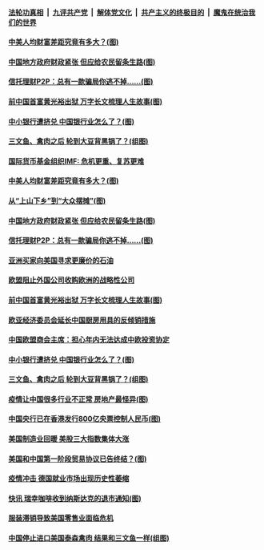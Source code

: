 

####  [法轮功真相](../../../../basic/blob/master/README.md?t=06252102) &nbsp;|&nbsp; [九评共产党](../../../../9ping.md/blob/master/README.md?t=06252102) &nbsp;|&nbsp; [解体党文化](../../../../jtdwh.md/blob/master/README.md?t=06252102)  &nbsp;|&nbsp; [共产主义的终极目的](../../../../gczydzjmd.md/blob/master/README.md?t=06252102) &nbsp;|&nbsp; [魔鬼在统治我们的世界](../../../../mgztzwmdsj.md/blob/master/README.md?t=06252102) 

#### [中美人均财富差距究竟有多大？(图)](../pages/p5/937633.md?t=06252102) 

#### [中国地方政府财政紧张 但应给农民留条生路(图)](../pages/p5/937593.md?t=06252102) 

#### [信托理财P2P：总有一款骗局你逃不掉……(图)](../pages/p5/937618.md?t=06252102) 

#### [前中国首富黄光裕出狱 万字长文梳理人生故事(图)](../pages/p5/937586.md?t=06252102) 

#### [中小银行遭挤兑 中国银行业怎么了？(图)](../pages/p5/937574.md?t=06252102) 

#### [三文鱼、禽肉之后 轮到大豆背黑锅了？(组图)](../pages/p5/937480.md?t=06252102) 

#### [国际货币基金组织IMF: 危机更重、复苏更难](../pages/p5/937676.md?t=06252102) 

#### [中美人均财富差距究竟有多大？(图)](../pages/p5/937633.md?t=06252102) 

#### [从“上山下乡”到“大众摆摊”(图)](../pages/p5/937620.md?t=06252102) 

#### [中国地方政府财政紧张 但应给农民留条生路(图)](../pages/p5/937593.md?t=06252102) 

#### [信托理财P2P：总有一款骗局你逃不掉……(图)](../pages/p5/937618.md?t=06252102) 

#### [亚洲买家向美国寻求更廉价的石油](../pages/p5/937608.md?t=06252102) 

#### [欧盟阻止外国公司收购欧洲的战略性公司](../pages/p5/937606.md?t=06252102) 

#### [前中国首富黄光裕出狱 万字长文梳理人生故事(图)](../pages/p5/937586.md?t=06252102) 

#### [欧亚经济委员会延长中国厨房用具的反倾销措施](../pages/p5/937582.md?t=06252102) 

#### [中国欧盟商会主席：担心年内无法达成中欧投资协定](../pages/p5/937575.md?t=06252102) 

#### [中小银行遭挤兑 中国银行业怎么了？(图)](../pages/p5/937574.md?t=06252102) 

#### [三文鱼、禽肉之后 轮到大豆背黑锅了？(组图)](../pages/p5/937480.md?t=06252102) 

#### [疫情让中国很多行业不正常 房地产最怪异(图)](../pages/p5/937485.md?t=06252102) 

#### [中国央行已在香港发行800亿央票控制人民币(图)](../pages/p5/937478.md?t=06252102) 

#### [美国制造业回暖 美股三大指数集体大涨](../pages/p5/937475.md?t=06252102) 

#### [美国和中国第一阶段贸易协议已告终结？(图)](../pages/p5/937467.md?t=06252102) 

#### [疫情冲击 德国就业市场出现历史性萎缩](../pages/p5/937462.md?t=06252102) 

#### [快讯 瑞幸咖啡收到纳斯达克的退市通知(图)](../pages/p5/937459.md?t=06252102) 

#### [服装滞销导致美国零售业面临危机](../pages/p5/937458.md?t=06252102) 

#### [中国停止进口美国泰森禽肉 结果和三文鱼一样(组图)](../pages/p5/937379.md?t=06252102) 

